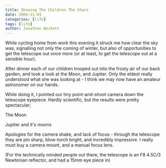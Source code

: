 ```yaml
---
title: Showing The Children The Stars
date: 2009-11-03
categories: [life]
tags: [life]
author: Jonathan Beckett
---
```


While cycling home from work this evening it struck me how clear the sky was; signalling not only the coming of winter, but also of opportunities to get the telescope out once more (or at least, to get the telescope out at a sensible hour).

After dinner each of our children trooped out into the frosty air of our back garden, and took a look at the Moon, and Jupiter. Only the eldest really understood what she was looking at - I think we may now have an amateur astronomer on our hands.

While doing it, I pointed our tiny point-and-shoot camera down the telescope eyepiece. Hardly scientific, but the results were pretty spectacular;

The Moon

Jupiter and it's moons

Apologies for the camera shake, and lack of focus - through the telescope they are pin sharp, blow-torch bright, and incredibly impressive. I really must buy a camera mount, and a manual focus lens.

(For the technically minded people out there, the telescope is an F8 4.5C/3 Newtonian reflector, and had a 15mm eye piece in)